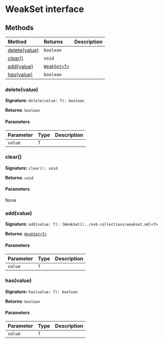 # WeakSet interface













## Methods

| Method	   |  Returns	| Description|
|:-------------|:-------|:-----------|
|[delete(value)](deletevalue)      | `boolean` |  |
|[clear()](clear)      | `void` |  |
|[add(value)](addvalue)      | [`WeakSet<T>`](../es6-collections/weakset.md) |  |
|[has(value)](hasvalue)      | `boolean` |  |




### delete(value)



**Signature:** ``delete(value: T): boolean``

**Returns**: `boolean`



#### Parameters


| Parameter	   | Type    | Description |
|:-------------|:---------------|:------------|
| `value`    | `T` |  |


### clear()



**Signature:** ``clear(): void``

**Returns**: `void`



#### Parameters
None


### add(value)



**Signature:** ``add(value: T): [WeakSet](../es6-collections/weakset.md)<T>``

**Returns**: [`WeakSet<T>`](../es6-collections/weakset.md)



#### Parameters


| Parameter	   | Type    | Description |
|:-------------|:---------------|:------------|
| `value`    | `T` |  |


### has(value)



**Signature:** ``has(value: T): boolean``

**Returns**: `boolean`



#### Parameters


| Parameter	   | Type    | Description |
|:-------------|:---------------|:------------|
| `value`    | `T` |  |

